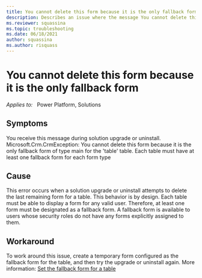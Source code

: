 ```yaml
---
title: You cannot delete this form because it is the only fallback form
description: Describes an issue where the message You cannot delete this form because it is the only fallback form of type main is displayed during solution upgrade or uninstall.
ms.reviewer: squassina
ms.topic: troubleshooting
ms.date: 06/18/2021
author: squassina
ms.author: risquass
---
```

# You cannot delete this form because it is the only fallback form

_Applies to:_ &nbsp; Power Platform, Solutions

## Symptoms

You receive this message during solution upgrade or uninstall. 
   Microsoft.Crm.CrmException: You cannot delete this form because it is the only fallback form of type main for the 'table' table. Each table must have at least one fallback form for each form type

## Cause

This error occurs when a solution upgrade or uninstall attempts to delete the last remaining form for a table. This behavior is by design. Each table must be able to display a form for any valid user. Therefore, at least one form must be designated as a fallback form. A fallback form is available to users whose security roles do not have any forms explicitly assigned to them.

## Workaround

To work around this issue, create a temporary form configured as the fallback form for the table, and then try the upgrade or uninstall again. More information: [Set the fallback form for a table](/power-apps/maker/model-driven-apps/control-access-forms#set-the-fallback-form-for-a-table)